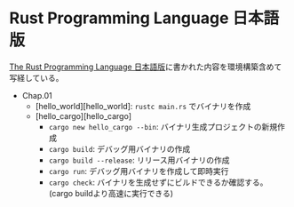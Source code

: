 # Rust Programming Language 日本語版

[The Rust Programming Language 日本語版][rust-jp]に書かれた内容を環境構築含めて写経している。

- Chap.01
  - [hello_world][hello_world]: `rustc main.rs` でバイナリを作成
  - [hello_cargo][hello_cargo]
    - `cargo new hello_cargo --bin`: バイナリ生成プロジェクトの新規作成
    - `cargo build`: デバッグ用バイナリの作成
    - `cargo build --release`: リリース用バイナリの作成
    - `cargo run`: デバッグ用バイナリを作成して即時実行
    - `cargo check`: バイナリを生成せずにビルドできるか確認する。(cargo buildより高速に実行できる)

[rust-jp]: https://doc.rust-jp.rs/book-ja/title-page.html

